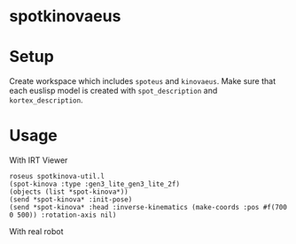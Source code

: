 spotkinovaeus
=============

# Setup
Create workspace which includes `spoteus` and `kinovaeus`.
Make sure that each euslisp model is created with `spot_description` and `kortex_description`.

# Usage
With IRT Viewer
```
roseus spotkinova-util.l
(spot-kinova :type :gen3_lite_gen3_lite_2f)
(objects (list *spot-kinova*))
(send *spot-kinova* :init-pose)
(send *spot-kinova* :head :inverse-kinematics (make-coords :pos #f(700 0 500)) :rotation-axis nil)
```

With real robot
```

```
